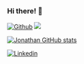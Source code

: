 ### Hi there! 👋

[![Github](https://img.shields.io/github/followers/jottacode.svg?style=social&label=Follow&maxAge=2592000)](https://github.com/jottacode) ![](https://komarev.com/ghpvc/?username=jottacode&color=blue&label=Views)<br/>
  
[![Jonathan GitHub stats](https://github-readme-stats.vercel.app/api?username=jottacode&cache_seconds=86400&show_icons=true&theme=github_dark)](https://github.com/anuraghazra/github-readme-stats)

<div style="display: inline_block">
  <a href="https://www.linkedin.com/in/jotaquadros/" target="_blank" title="Acessar Linkedin" ><img alt="Linkedin" src="https://img.shields.io/badge/LinkedIn-0077B5?style=for-the-badge&logo=linkedin&logoColor=white"></a>
</div>
